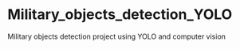 # Military_objects_detection_YOLO
Military objects detection project using YOLO and computer vision
